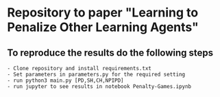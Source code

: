 # Repository to paper "Learning to Penalize Other Learning Agents"


## To reproduce the results do the following steps
    - Clone repository and install requirements.txt
    - Set parameters in parameters.py for the required setting
    - run python3 main.py [PD,SH,CH,NPIPD]
    - run jupyter to see results in notebook Penalty-Games.ipynb